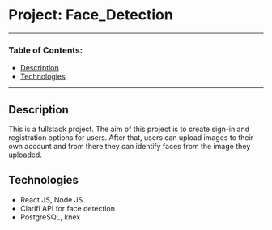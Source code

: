 # Project: Face_Detection

---
### Table of Contents:
- [Description](#description)
- [Technologies](#technologies)

---

## Description
This is a fullstack project. The aim of this project is to create sign-in and registration options for users. After that, users can upload images to their own account and from there they can identify faces from the image they uploaded.

## Technologies
- React JS, Node JS
- Clarifi API for face detection
- PostgreSQL, knex



